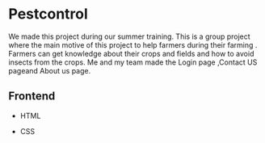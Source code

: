 # Pestcontrol
We made this project during our summer training.
This is a group project where the main motive of this project to help farmers during their farming . Farmers can get knowledge about their crops and fields and how to avoid insects from the crops.
Me and my team made the Login page ,Contact US pageand About us page.

## Frontend

- HTML

- CSS
